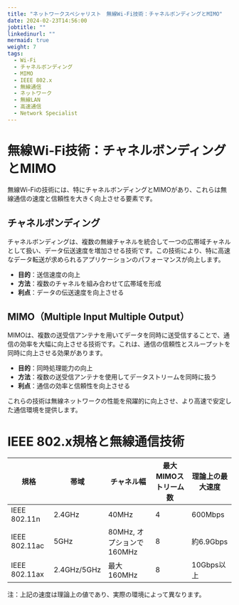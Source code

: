 ```yaml
---
title: "ネットワークスペシャリスト　無線Wi-Fi技術：チャネルボンディングとMIMO"
date: 2024-02-23T14:56:00
jobtitle: ""
linkedinurl: ""
mermaid: true
weight: 7
tags:
  - Wi-Fi
  - チャネルボンディング
  - MIMO
  - IEEE 802.x
  - 無線通信
  - ネットワーク
  - 無線LAN
  - 高速通信
  - Network Specialist
---
```


# 無線Wi-Fi技術：チャネルボンディングとMIMO

無線Wi-Fiの技術には、特にチャネルボンディングとMIMOがあり、これらは無線通信の速度と信頼性を大きく向上させる要素です。

## チャネルボンディング

チャネルボンディングは、複数の無線チャネルを統合して一つの広帯域チャネルとして扱い、データ伝送速度を増加させる技術です。この技術により、特に高速なデータ転送が求められるアプリケーションのパフォーマンスが向上します。

- **目的**：送信速度の向上
- **方法**：複数のチャネルを組み合わせて広帯域を形成
- **利点**：データの伝送速度を向上させる

## MIMO（Multiple Input Multiple Output）

MIMOは、複数の送受信アンテナを用いてデータを同時に送受信することで、通信の効率を大幅に向上させる技術です。これは、通信の信頼性とスループットを同時に向上させる効果があります。

- **目的**：同時処理能力の向上
- **方法**：複数の送受信アンテナを使用してデータストリームを同時に扱う
- **利点**：通信の効率と信頼性を向上させる

これらの技術は無線ネットワークの性能を飛躍的に向上させ、より高速で安定した通信環境を提供します。

# IEEE 802.x規格と無線通信技術

| 規格          | 帯域       | チャネル幅           | 最大MIMOストリーム数 | 理論上の最大速度    |
|---------------|------------|----------------------|---------------------|-------------------|
| IEEE 802.11n  | 2.4GHz     | 40MHz                | 4                   | 600Mbps           |
| IEEE 802.11ac | 5GHz       | 80MHz, オプションで160MHz | 8                   | 約6.9Gbps         |
| IEEE 802.11ax | 2.4GHz/5GHz | 最大160MHz           | 8                   | 10Gbps以上        |

注：上記の速度は理論上の値であり、実際の環境によって異なります。
